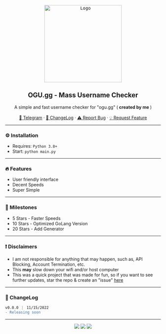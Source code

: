
<div align="center">
  <kbd>
  <a href="https://github.com/imvast/OGU-Name-Checker">
    <img src="https://ogu.gg" alt="Logo" width="250" height="250">
  </a>
  </kbd>
  
  <h2 align="center">OGU.gg - Mass Username Checker</h2>

  <p align="center">
    A simple and fast username checker for "ogu.gg" (<b> created by me </b>)
    <br />
    <br />
    <a href="https://skiddos.t.me">🌌 Telegram</a>
    ·
    <a href="https://github.com/imvast/OGU-Name-Checker#-changelog">📜 ChangeLog</a>
    ·
    <a href="https://github.com/imvast/OGU-Name-Checker/issues">⚠️ Report Bug</a>
    ·
    <a href="https://github.com/imvast/OGU-Name-Checker/issues">💡 Request Feature</a>
  </p>
</div>

---------------------------------------

### ⚙️ Installation
* Requires: `Python 3.8+`
* Start: `python main.py`

---------------------------------------

### 🔥 Features
* User friendly interface
* Decent Speeds
* Super Simple

---------------------------------------

### 🚀 Milestones
* 5 Stars - Faster Speeds
* 10 Stars - Optimized GoLang Version
* 20 Stars - Add Generator

---------------------------------------

### ❗ Disclaimers
- I am not responsible for anything that may happen, such as, API Blocking, Account Termination, etc.
- This **may** slow down your wifi and/or host computer
- This was a quick project that was made for fun, so if you want to see further updates, star the repo & create an "issue" [here](https://github.com/imvast/OGU-Name-Checker/issues/new/choose)

---------------------------------------

### 📜 ChangeLog

```diff
v0.0.0 ⋮ 11/15/2022
- Releasing soon
```

---------------------------------------

<p align="center">
  <img src="https://img.shields.io/github/license/imvast/OGU-Name-Checker.svg?style=for-the-badge&logo=IOTA"/>
  <img src="https://img.shields.io/github/stars/imvast/OGU-Name-Checker.svg?style=for-the-badge&logo=IOTA"/>
  <img src="https://img.shields.io/github/languages/top/imvast/OGU-Name-Checker.svg?style=for-the-badge&logo=python"/>
</p>
